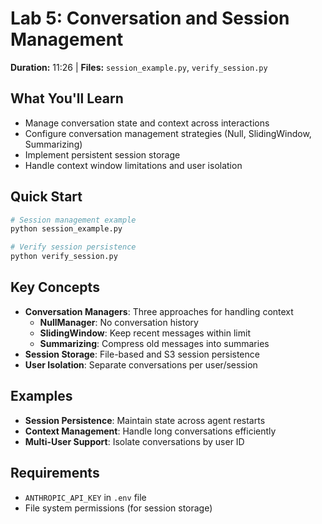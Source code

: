 # Lab 5: Conversation and Session Management

**Duration:** 11:26 | **Files:** `session_example.py`, `verify_session.py`

## What You'll Learn
- Manage conversation state and context across interactions
- Configure conversation management strategies (Null, SlidingWindow, Summarizing)
- Implement persistent session storage
- Handle context window limitations and user isolation

## Quick Start
```bash
# Session management example
python session_example.py

# Verify session persistence
python verify_session.py
```

## Key Concepts
- **Conversation Managers**: Three approaches for handling context
  - **NullManager**: No conversation history
  - **SlidingWindow**: Keep recent messages within limit
  - **Summarizing**: Compress old messages into summaries
- **Session Storage**: File-based and S3 session persistence
- **User Isolation**: Separate conversations per user/session

## Examples
- **Session Persistence**: Maintain state across agent restarts
- **Context Management**: Handle long conversations efficiently
- **Multi-User Support**: Isolate conversations by user ID

## Requirements
- `ANTHROPIC_API_KEY` in `.env` file
- File system permissions (for session storage)